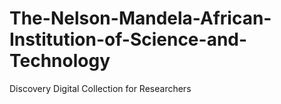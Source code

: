 # The-Nelson-Mandela-African-Institution-of-Science-and-Technology
Discovery Digital Collection for Researchers
